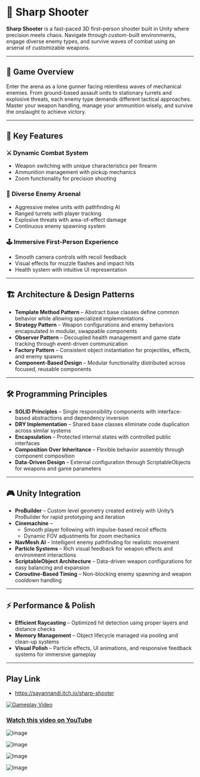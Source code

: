 # 🎯 Sharp Shooter

**Sharp Shooter** is a fast-paced 3D first-person shooter built in Unity where precision meets chaos. Navigate through custom-built environments, engage diverse enemy types, and survive waves of combat using an arsenal of customizable weapons.

---

## 📜 Game Overview

Enter the arena as a lone gunner facing relentless waves of mechanical enemies. From ground-based assault units to stationary turrets and explosive threats, each enemy type demands different tactical approaches. Master your weapon handling, manage your ammunition wisely, and survive the onslaught to achieve victory.

---

## 🚀 Key Features

### ⚔️ Dynamic Combat System
- Weapon switching with unique characteristics per firearm  
- Ammunition management with pickup mechanics  
- Zoom functionality for precision shooting  

### 🤖 Diverse Enemy Arsenal
- Aggressive melee units with pathfinding AI  
- Ranged turrets with player tracking  
- Explosive threats with area-of-effect damage  
- Continuous enemy spawning system  

### 🕹️ Immersive First-Person Experience
- Smooth camera controls with recoil feedback  
- Visual effects for muzzle flashes and impact hits  
- Health system with intuitive UI representation  

---

## 🏗️ Architecture & Design Patterns

- **Template Method Pattern** – Abstract base classes define common behavior while allowing specialized implementations  
- **Strategy Pattern** – Weapon configurations and enemy behaviors encapsulated in modular, swappable components  
- **Observer Pattern** – Decoupled health management and game state tracking through event-driven communication  
- **Factory Pattern** – Consistent object instantiation for projectiles, effects, and enemy spawns  
- **Component-Based Design** – Modular functionality distributed across focused, reusable components  

---

## 🛠️ Programming Principles

- **SOLID Principles** – Single responsibility components with interface-based abstractions and dependency inversion  
- **DRY Implementation** – Shared base classes eliminate code duplication across similar systems  
- **Encapsulation** – Protected internal states with controlled public interfaces  
- **Composition Over Inheritance** – Flexible behavior assembly through component composition  
- **Data-Driven Design** – External configuration through ScriptableObjects for weapons and game parameters  

---

## 🎮 Unity Integration

- **ProBuilder** – Custom level geometry created entirely with Unity’s ProBuilder for rapid prototyping and iteration  
- **Cinemachine** –  
  - Smooth player following with impulse-based recoil effects  
  - Dynamic FOV adjustments for zoom mechanics  
- **NavMesh AI** – Intelligent enemy pathfinding for realistic movement  
- **Particle Systems** – Rich visual feedback for weapon effects and environment interactions  
- **ScriptableObject Architecture** – Data-driven weapon configurations for easy balancing and expansion  
- **Coroutine-Based Timing** – Non-blocking enemy spawning and weapon cooldown handling  

---

## ⚡ Performance & Polish

- **Efficient Raycasting** – Optimized hit detection using proper layers and distance checks  
- **Memory Management** – Object lifecycle managed via pooling and clean-up systems  
- **Visual Polish** – Particle effects, UI animations, and responsive feedback systems for immersive gameplay  

---

## Play Link
- https://sayannandi.itch.io/sharp-shooter

[![Gameplay Video](https://img.youtube.com/vi/-uoUsUf0m28/maxresdefault.jpg)](https://youtu.be/-uoUsUf0m28)
### [Watch this video on YouTube](https://youtu.be/-uoUsUf0m28)

![Image](https://github.com/user-attachments/assets/c188efac-49db-4a46-b7d7-7d9da0bbc78e)

![Image](https://github.com/user-attachments/assets/f76d5728-9e91-4294-ac0f-2792a6529988)

![Image](https://github.com/user-attachments/assets/b5aae504-aa5e-4d84-ba1e-f9cdf1e50ce2)

![Image](https://github.com/user-attachments/assets/7fd7a0e7-e174-47f2-aaed-86590f30413c)
